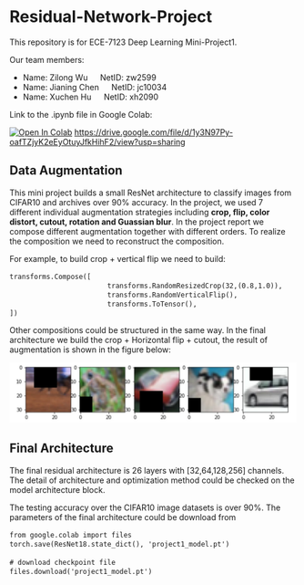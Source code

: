 # Residual-Network-Project
This repository is for ECE-7123 Deep Learning Mini-Project1.

Our team members:

* Name: Zilong Wu &emsp;  NetID: zw2599
* Name: Jianing Chen &emsp; NetID: jc10034
* Name: Xuchen Hu &emsp; NetID: xh2090


Link to the .ipynb file in Google Colab:

[![Open In Colab](https://colab.research.google.com/assets/colab-badge.svg)](https://drive.google.com/file/d/1y3N97Py-oafTZjyK2eEyOtuyJfkHihF2/view?usp=sharing) https://drive.google.com/file/d/1y3N97Py-oafTZjyK2eEyOtuyJfkHihF2/view?usp=sharing

## Data Augmentation
This mini project builds a small ResNet architecture to classify images from CIFAR10 and archives over 90% accuracy. In the project, we used 7 different individual augmentation strategies including **crop, flip, color distort, cutout, rotation and Guassian blur**. In the project report we compose different augmentation together with different orders. To realize the composition we need to reconstruct the composition. 

For example, to build crop + vertical flip we need to build:
````
transforms.Compose([
                        transforms.RandomResizedCrop(32,(0.8,1.0)),
                        transforms.RandomVerticalFlip(),
                        transforms.ToTensor(),                 
])
````

Other compositions could be structured in the same way. In the final architecture we build the crop + Horizontal flip + cutout, the result of augmentation is shown in the figure below:

![image](https://github.com/Jianing-Chen/Residual-Network-Project/blob/main/1.jpg)

## Final Architecture
The final residual architecture is 26 layers with [32,64,128,256] channels. The detail of architecture and optimization method could be checked on the model architecture block.

The testing accuracy over the CIFAR10 image datasets is over 90%. The parameters of the final architecture could be download from 
````
from google.colab import files
torch.save(ResNet18.state_dict(), 'project1_model.pt')

# download checkpoint file
files.download('project1_model.pt')
````
